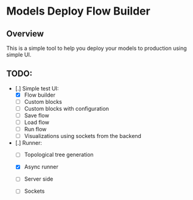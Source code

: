 # Models Deploy Flow Builder

## Overview
This is a simple tool to help you deploy your models to production using simple
UI.

## TODO:
- [.] Simple test UI:
    - [X] Flow builder
    - [ ] Custom blocks
    - [ ] Custom blocks with configuration
    - [ ] Save flow
    - [ ] Load flow
    - [ ] Run flow
    - [ ] Visualizations using sockets from the backend
- [.] Runner:
    - [ ] Topological tree generation
    - [X] Async runner
    - [ ] Server side
    - [ ] Sockets

